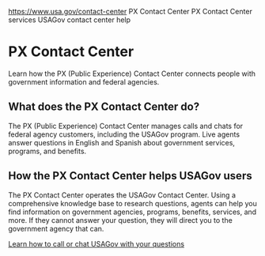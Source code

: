 

https://www.usa.gov/contact-center
PX Contact Center
PX Contact Center services
USAGov contact center help

PX Contact Center
=================

Learn how the PX (Public Experience) Contact Center connects people with government information and federal agencies.

What does the PX Contact Center do?
-----------------------------------

The PX (Public Experience) Contact Center manages calls and chats for federal agency customers, including the USAGov program. Live agents answer questions in English and Spanish about government services, programs, and benefits.

**How the PX Contact Center helps USAGov users**
------------------------------------------------

The PX Contact Center operates the USAGov Contact Center. Using a comprehensive knowledge base to research questions, agents can help you find information on government agencies, programs, benefits, services, and more. If they cannot answer your question, they will direct you to the government agency that can.

[Learn how to call or chat USAGov with your questions](https://www.usa.gov/contact-us)
